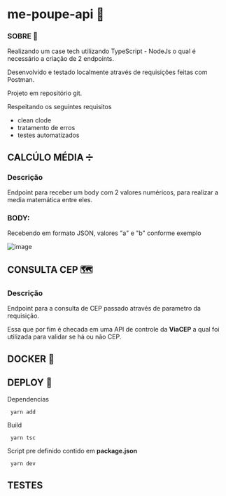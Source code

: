 # me-poupe-api :jigsaw:
### __SOBRE__ :paperclip:

Realizando um case tech utilizando TypeScript - NodeJs o qual é necessário a criação de 2 endpoints.

Desenvolvido e testado localmente através de requisições feitas com Postman.

Projeto em repositório git.

Respeitando os seguintes requisitos
  - clean clode
  - tratamento de erros
  - testes automatizados
  
  ## __CALCÚLO MÉDIA__ :heavy_division_sign:
  ### Descrição
  Endpoint para receber um body com 2 valores numéricos, para realizar a media matemática entre eles.
  
  ### __BODY__:
  Recebendo em formato JSON, valores "a" e "b" conforme exemplo
  
  ![image](https://user-images.githubusercontent.com/62576977/192172285-e699ab38-7ff5-4409-a3ce-21efad8b0e72.png)

  
  ## __CONSULTA CEP__ :world_map:
  ### Descrição
  Endpoint para a consulta de CEP passado através de parametro da requisição.
  
  Essa que por fim é checada em uma API de controle da __ViaCEP__ a qual foi utilizada para validar se há ou não CEP.
  
  
  ## __DOCKER__ :whale2:
  
  ## __DEPLOY__ :rocket:
  Dependencias
  ```
   yarn add 
  ```
  Build
  ```
   yarn tsc
  ```
  Script pre definido contido em __package.json__
  ```
   yarn dev
  ```
  
  ## __TESTES__
